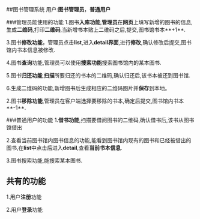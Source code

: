 ##图书管理系统
用户:**图书管理员**，**普通用户**

###管理员能使用的功能
1.图书**入库功能**,**管理员**在**网页**上填写新增的图书的信息,生成**二维码**,打印**二维码**,当新增书本贴上二维码之后,提交,图书馆书本**+1**.

3.图书**修改功能**，管理员点击**list**,进入**detail界面**,进行**修改**,确认修改后提交,图书馆内书本信息被修改.

4.图书**查询**功能,管理员可以使用**搜索功能**搜索图书馆内的某本图书.

5.图书**归还功能**,**扫描**所要归还的书本的二维码,确认归还后,该书本被还到图书馆.

6.生成二维码的功能,新增图书后生成相应的二维码图片并**保存**到本地。


2.图书**移除功能**,管理员在客户端选择要移除的书本,确定后提交,图书馆内书本**-1**.


###普通用户的功能
1.**借书功能**,扫描要借阅图书的二维码,确认借书后,该书从图书馆借出

2.查看当前图书馆内图书信息的功能,能看到图书馆内现有的图书和已经被借出的图书,在**list**中点击后进入**detail**,查看**当前书本信息**.

3.图书搜索功能,能搜索某本图书.


## 共有的功能

1.用户**注册**功能

2.用户**登录**功能














